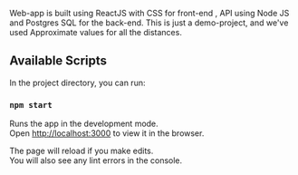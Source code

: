 Web-app is built using ReactJS with CSS for front-end , API using Node JS and Postgres SQL for the back-end. This is just a demo-project, and we've used Approximate values for all the distances. </p>


## Available Scripts

In the project directory, you can run:

### `npm start`

Runs the app in the development mode.<br />
Open [http://localhost:3000](http://localhost:3000) to view it in the browser.

The page will reload if you make edits.<br />
You will also see any lint errors in the console.
            

